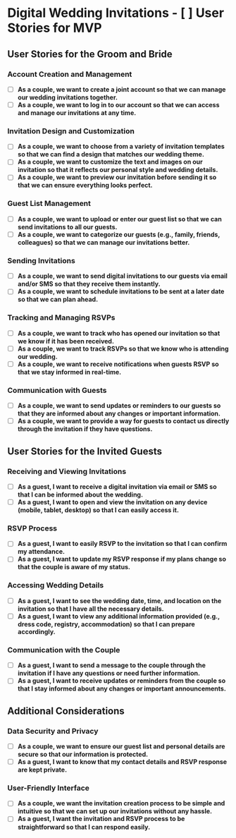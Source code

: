 # Digital Wedding Invitations - [ ] User Stories for MVP

## User Stories for the Groom and Bride

### Account Creation and Management
- [ ] **As a couple, we want to create a joint account so that we can manage our wedding invitations together.**
- [ ] **As a couple, we want to log in to our account so that we can access and manage our invitations at any time.**

### Invitation Design and Customization
- [ ] **As a couple, we want to choose from a variety of invitation templates so that we can find a design that matches our wedding theme.**
- [ ] **As a couple, we want to customize the text and images on our invitation so that it reflects our personal style and wedding details.**
- [ ] **As a couple, we want to preview our invitation before sending it so that we can ensure everything looks perfect.**

### Guest List Management
- [ ] **As a couple, we want to upload or enter our guest list so that we can send invitations to all our guests.**
- [ ] **As a couple, we want to categorize our guests (e.g., family, friends, colleagues) so that we can manage our invitations better.**

### Sending Invitations
- [ ] **As a couple, we want to send digital invitations to our guests via email and/or SMS so that they receive them instantly.**
- [ ] **As a couple, we want to schedule invitations to be sent at a later date so that we can plan ahead.**

### Tracking and Managing RSVPs
- [ ] **As a couple, we want to track who has opened our invitation so that we know if it has been received.**
- [ ] **As a couple, we want to track RSVPs so that we know who is attending our wedding.**
- [ ] **As a couple, we want to receive notifications when guests RSVP so that we stay informed in real-time.**

### Communication with Guests
- [ ] **As a couple, we want to send updates or reminders to our guests so that they are informed about any changes or important information.**
- [ ] **As a couple, we want to provide a way for guests to contact us directly through the invitation if they have questions.**

## User Stories for the Invited Guests

### Receiving and Viewing Invitations
- [ ] **As a guest, I want to receive a digital invitation via email or SMS so that I can be informed about the wedding.**
- [ ] **As a guest, I want to open and view the invitation on any device (mobile, tablet, desktop) so that I can easily access it.**

### RSVP Process
- [ ] **As a guest, I want to easily RSVP to the invitation so that I can confirm my attendance.**
- [ ] **As a guest, I want to update my RSVP response if my plans change so that the couple is aware of my status.**

### Accessing Wedding Details
- [ ] **As a guest, I want to see the wedding date, time, and location on the invitation so that I have all the necessary details.**
- [ ] **As a guest, I want to view any additional information provided (e.g., dress code, registry, accommodation) so that I can prepare accordingly.**

### Communication with the Couple
- [ ] **As a guest, I want to send a message to the couple through the invitation if I have any questions or need further information.**
- [ ] **As a guest, I want to receive updates or reminders from the couple so that I stay informed about any changes or important announcements.**

## Additional Considerations

### Data Security and Privacy
- [ ] **As a couple, we want to ensure our guest list and personal details are secure so that our information is protected.**
- [ ] **As a guest, I want to know that my contact details and RSVP response are kept private.**

### User-Friendly Interface
- [ ] **As a couple, we want the invitation creation process to be simple and intuitive so that we can set up our invitations without any hassle.**
- [ ] **As a guest, I want the invitation and RSVP process to be straightforward so that I can respond easily.**
